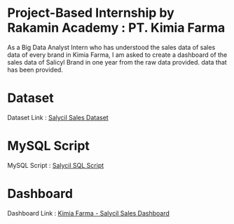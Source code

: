 # Project-Based Internship by Rakamin Academy : PT. Kimia Farma
As a Big Data Analyst Intern who has understood the sales data of sales data of every brand in Kimia Farma, I am asked to create a dashboard of the sales data of Salicyl Brand in one year from the raw data provided. 
data that has been provided.

# Dataset
Dataset Link : [Salycil Sales Dataset](https://rakamin-lms.s3.ap-southeast-1.amazonaws.com/vix-assets/kimiafarma/Data_Source_Task5.xlsx)

# MySQL Script
MySQL Script : [Salycil SQL Script](https://github.com/oktaviorezap/final-task-pbi-big-data-analytics-kimia-farma-oktaviorezaputra/blob/main/sql-script)

# Dashboard
Dashboard Link : [Kimia Farma - Salycil Sales Dashboard](https://lookerstudio.google.com/reporting/9811708a-b888-4774-95cf-0f5699c9fbc8)
